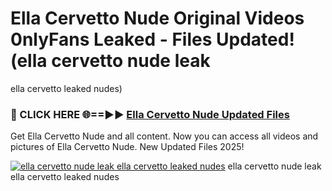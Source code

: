 # Ella Cervetto Nude Original Videos 0nlyFans Leaked - Files Updated! (ella cervetto nude leak<br>
ella cervetto leaked nudes)

<h3>🔴 CLICK HERE 🌐==►► <a href="https://tinyurl.com/2p9ay9w9" rel="nofollow">Ella Cervetto Nude Updated Files</a></h3>

Get Ella Cervetto Nude and all content. Now you can access all videos and pictures of Ella Cervetto Nude. New Updated Files 2025!

[![ella cervetto nude leak<br>
ella cervetto leaked nudes](https://i.imgur.com/KQgVmj3.gif)](https://tinyurl.com/2p9ay9w9)
ella cervetto nude leak<br>
ella cervetto leaked nudes